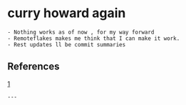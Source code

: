 # curry howard again
    - Nothing works as of now , for my way forward
    - Remoteflakes makes me think that I can make it work.
    - Rest updates ll be commit summaries
## References
[1](https://www.haskellforall.com/2022/10/what-does-isomorphic-mean-in-haskell.html)

    ---
    

